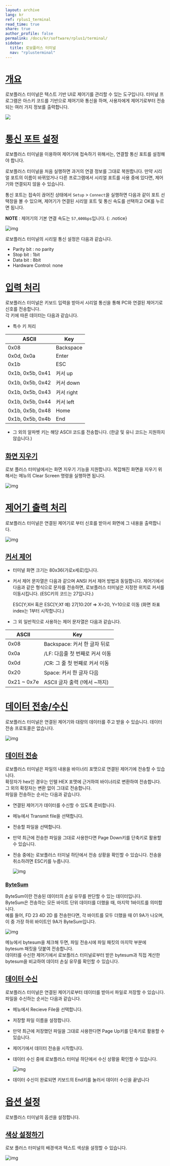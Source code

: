 ```yaml
---
layout: archive
lang: kr
ref: rplus1_terminal
read_time: true
share: true
author_profile: false
permalink: /docs/kr/software/rplus1/terminal/
sidebar:
  title: 로보플러스 터미널
  nav: "rplusterminal"
---
```


# [개요](#개요)

로보플러스 터미널은 텍스트 기반 UI로 제어기를 관리할 수 있는 도구입니다. 터미널 프로그램은 아스키 코드를 기반으로 제어기와 통신을 하며, 사용자에게 제어기로부터 전송되는 여러 가지 정보를 출력합니다.

![](/assets/images/sw/rplus1/terminal/roboplus_terminal_001.png)

# [통신 포트 설정](#통신-포트-설정)

로보플러스 터미널을 이용하여 제어기에 접속하기 위해서는, 연결할 통신 포트를 설정해야 합니다.  

로보플러스 터미널을 처음 실행하면 과거의 연결 정보를 그대로 복원합니다. 만약 시리얼 포트의 이름이 바뀌었거나 다른 프로그램에서 시리얼 포트를 사용 중에 있다면, 제어기와 연결되지 않을 수 있습니다.

통신 포트는 접속이 끊어진 상태에서 `Setup` > `Connect`을 실행하면 다음과 같이 포트 선택창을 볼 수 있으며, 제어기가 연결된 시리얼 포트 및 통신 속도를 선택하고 OK를 누르면 됩니다.

**NOTE** : 제어기의 기본 연결 속도는 `57,600bps`입니다.
{: .notice}

![img](/assets/images/sw/rplus1/terminal/connection.png)

로보플러스 터미널의 시리얼 통신 설정은 다음과 같습니다.

- Parity bit : no parity
- Stop bit : 1bit
- Data bit : 8bit
- Hardware Control: none

# [입력 처리](#입력-처리)

로보플러스 터미널은 키보드 입력을 받아서 시리얼 통신을 통해 PC와 연결된 제어기로 신호를 전송합니다.  
각 키에 따른 데이터는 다음과 같습니다.

- 특수 키 처리

| ASCII            | Key       |
| ---------------- | --------- |
| 0x08             | Backspace |
| 0x0d, 0x0a       | Enter     |
| 0x1b             | ESC       |
| 0x1b, 0x5b, 0x41 | 커서 up     |
| 0x1b, 0x5b, 0x42 | 커서 down   |
| 0x1b, 0x5b, 0x43 | 커서 right  |
| 0x1b, 0x5b, 0x44 | 커서 left   |
| 0x1b, 0x5b, 0x48 | Home      |
| 0x1b, 0x5b, 0x4b | End       |

- 그 외의 알파벳 키는 해당 ASCII 코드를 전송합니다. (한글 및 유니 코드는 지원하지 않습니다.)

## [화면 지우기](#화면-지우기)

로보 플러스 터미널에서는 화면 지우기 기능을 지원합니다. 복잡해진 화면을 지우기 위해서는 메뉴의 Clear Screen 명령을 실행하면 됩니다.

![img](/assets/images/sw/rplus1/terminal/clearscreen.png)

# [제어기 출력 처리](#제어기-출력-처리)

로보플러스 터미널은 연결된 제어기로 부터 신호를 받아서 화면에 그 내용을 출력합니다.

![img](/assets/images/sw/rplus1/terminal/text_output.png)

## [커서 제어](#커서-제어)

- 터미널 화면 크기는 80x36(가로x세로)입니다.
- 커서 제어 문자열은 다음과 같으며 ANSI 커서 제어 방법과 동일합니다. 제어기에서 다음과 같은 형식으로 문자를 전송하면, 로보플러스 터미널은 지정한 위치로 커서를 이동시킵니다. (ESC키의 코드는 27입니다.)

  ESC[Y;XH 혹은 ESC[Y;Xf 
  예) 27[10:20f => X=20, Y=10으로 이동 (화면 좌표 index는 1부터 시작합니다.)

- 그 외 일반적으로 사용하는 제어 문자열은 다음과 같습니다.

| ASCII       | Key                   |
| ----------- | --------------------- |
| 0x08        | Backspace: 커서 한 글자 뒤로 |
| 0x0a        | /LF: 다음줄 첫 번째로 커서 이동  |
| 0x0d        | /CR: 그 줄 첫 번째로 커서 이동  |
| 0x20        | Space: 커서 한 글자 다음     |
| 0x21 ~ 0x7e | ASCII 글자 출력 (!에서 ~까지) |

# [데이터 전송/수신](#데이터-전송수신)

로보플러스 터미널은 연결된 제어기와 대량의 데이터를 주고 받을 수 있습니다. 데이터 전송 프로토콜은 없습니다.

![img](/assets/images/sw/rplus1/terminal/file_mgt.png)

## [데이터 전송](#데이터-전송)

로보플러스 터미널은 파일의 내용을 바이너리 포맷으로 연결된 제어기에 전송할 수 있습니다.  
확장자가 hex인 경우는 인텔 HEX 포맷에 근거하여 바이너리로 변환하여 전송합니다. 그 외의 확장자는 변환 없이 그대로 전송합니다.  
파일을 전송하는 순서는 다음과 같습니다.
- 연결된 제어기가 데이터를 수신할 수 있도록 준비합니다.
- 메뉴에서 Transmit file을 선택합니다.
- 전송할 파일을 선택합니다.
- 만약 최근에 전송한 파일을 그대로 사용한다면 Page Down키를 단축키로 활용할 수 있습니다.
- 전송 중에는 로보플러스 터미널 하단에서 전송 상황을 확인할 수 있습니다. 전송을 취소하려면 ESC키를 누릅니다.

  ![img](/assets/images/sw/rplus1/terminal/downloadstatus.png)

### [ByteSum](#bytesum)

ByteSum이란 전송된 데이터의 손실 유무를 판단할 수 있는 데이터입니다.  
ByteSum은 전송하는 모든 바이트 단위 데이터를 더했을 때, 마지막 1바이트를 의미합니다.  
예를 들어, FD 23 4D 2D 를 전송한다면, 각 바이트를 모두 더했을 때 01 9A가 나오며, 이 중 가장 하위 바이트인 9A가 ByteSum입니다.

![img](/assets/images/sw/rplus1/terminal/option.png)

메뉴에서 bytesum을 체크해 두면, 파일 전송시에 파일 패킷의 마지막 부분에 bytesum 패킷을 덧붙여 전송합니다.  
데이터를 수신한 제어기에서 로보플러스 터미널로부터 받은 bytesum과 직접 계산한 bytesum을 비교하여 데이터 손실 유무를 확인할 수 있습니다.

## [데이터 수신](#데이터-수신)

로보플러스 터미널은 연결된 제어기로부터 데이터를 받아서 파일로 저장할 수 있습니다. 파일을 수신하는 순서는 다음과 같습니다.
- 메뉴에서 Recieve File을 선택합니다.
- 저장할 파일 이름을 설정합니다.
- 만약 최근에 저장했던 파일을 그대로 사용한다면 Page Up키를 단축키로 활용할 수 있습니다.
- 제어기에서 데이터 전송을 시작합니다.
- 데이터 수신 중에 로보플러스 터미널 하단에서 수신 상황을 확인할 수 있습니다.

  ![img](/assets/images/sw/rplus1/terminal/uploadstatus.png)

- 데이터 수신이 완료되면 키보드의 End키를 눌러서 데이터 수신을 끝냅니다

# [옵션 설정](#옵션-설정)

로보플러스 터미널의 옵션을 설정합니다.

## [색상 설정하기](#색상-설정하기)

로보 플러스 터미널의 배경색과 텍스트 색상을 설정할 수 있습니다.

![img](/assets/images/sw/rplus1/terminal/color_setting.png)
